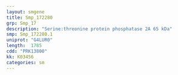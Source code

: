 ```yaml
---
layout: smgene
title: Smp_172280
grp: Smp_17
description: "Serine:threonine protein phosphatase 2A 65 kDa"
smp: Smp_172280.1
uniprot: "G4LUR0"
length:  1785
cdd: "PRK13800"
kk: K03456
categories: sm
---
```

